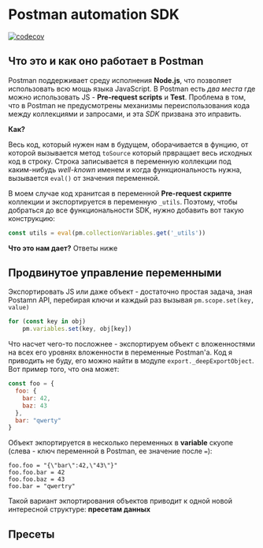 # Postman automation SDK

[![codecov](https://codecov.io/gh/tiger31/postman-sdk/branch/master/graph/badge.svg?token=ZLMW30R068)](https://codecov.io/gh/tiger31/postman-sdk)

## Что это и как оно работает в Postman
Postman поддерживает среду исполнения **Node.js**, что позволяет использовать всю мощь языка JavaScript. В Postman есть _два места_ где можно использовать JS - **Pre-request scripts** и **Test**. Проблема в том, что в Postman не предусмотрены механизмы переиспользования кода между коллекциями и запросами, и эта _SDK_ призвана это иправить.

**Как?**

Весь код, который нужен нам в будущем, оборачивается в фунцию, от которой вызывается метод `toSource` который првращает весь исходных код в строку. Строка записывается в переменную коллекции под каким-нибудь *well-known* именем и когда функциональность нужна, вызывается `eval()` от значения переменной.

В моем случае код хранитсая в переменной **Pre-request скрипте** коллекции и экспортируется в переменную `_utils`. Поэтому, чтобы добраться до все функциональности SDK, нужно добавить вот такую конструкцию:
```js
const utils = eval(pm.collectionVariables.get('_utils'))
```

**Что это нам дает?** Ответы ниже

## Продвинутое управление переменными
Экспортировать JS или даже объект - достаточно простая задача, зная Postamn API, перебирая ключи и каждый раз вызывая `pm.scope.set(key, value)`
```js
for (const key in obj)
    pm.variables.set(key, obj[key])
```

Что насчет чего-то посложнее - экспортируем объект с вложенностями на всех его уровнях вложенности в переменные Postman'а. Код я приводить не буду, его можно найти в модуле `export._deepExportObject`. Вот пример того, что она может:

```js
const foo = {
  foo: {
    bar: 42,
    baz: 43
  },
  bar: "qwerty"
}
``` 
Объект экпортируется в несколько переменных в **variable** скуопе (слева - ключ переменной в Postman, ее значение после `=`):
```
foo.foo = "{\"bar\":42,\"43\"}"
foo.foo.bar = 42
foo.foo.baz = 43
foo.bar = "qwertry"
```
Такой вариант экпортирования объектов приводит к одной новой интересной структуре: **пресетам данных**

## Пресеты

